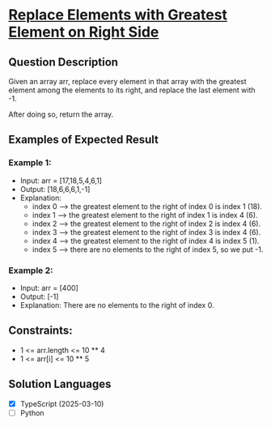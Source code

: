 # [Replace Elements with Greatest Element on Right Side](https://leetcode.com/problems/replace-elements-with-greatest-element-on-right-side/)

## Question Description

Given an array arr, replace every element in that array with the greatest element among the elements to its right, and replace the last element with -1.

After doing so, return the array.

## Examples of Expected Result

### Example 1:
 
- Input: arr = [17,18,5,4,6,1]
- Output: [18,6,6,6,1,-1]
- Explanation: 
    - index 0 --> the greatest element to the right of index 0 is index 1 (18).
    - index 1 --> the greatest element to the right of index 1 is index 4 (6).
    - index 2 --> the greatest element to the right of index 2 is index 4 (6).
    - index 3 --> the greatest element to the right of index 3 is index 4 (6).
    - index 4 --> the greatest element to the right of index 4 is index 5 (1).
    - index 5 --> there are no elements to the right of index 5, so we put -1.

### Example 2:

- Input: arr = [400]
- Output: [-1]
- Explanation: There are no elements to the right of index 0.

## Constraints:

- 1 <= arr.length <= 10 ** 4
- 1 <= arr[i] <= 10 ** 5


## Solution Languages

- [x] TypeScript (2025-03-10)
- [ ] Python